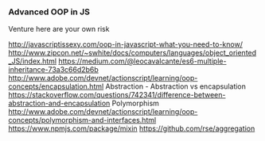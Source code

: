 ### Advanced OOP in JS

Venture here are your own risk

http://javascriptissexy.com/oop-in-javascript-what-you-need-to-know/
http://www.zipcon.net/~swhite/docs/computers/languages/object_oriented_JS/index.html
https://medium.com/@leocavalcante/es6-multiple-inheritance-73a3c66d2b6b
http://www.adobe.com/devnet/actionscript/learning/oop-concepts/encapsulation.html
Abstraction - Abstraction vs encapsulation
https://stackoverflow.com/questions/742341/difference-between-abstraction-and-encapsulation
Polymorphism
http://www.adobe.com/devnet/actionscript/learning/oop-concepts/polymorphism-and-interfaces.html
https://www.npmjs.com/package/mixin
https://github.com/rse/aggregation